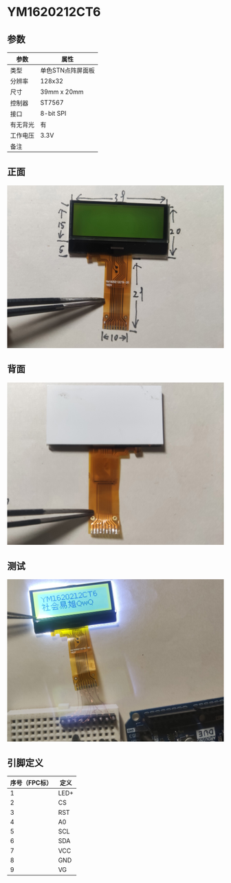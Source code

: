 # YM1620212CT6

## 参数

| 参数     | 属性              |
| -------- | ----------------- |
| 类型     | 单色STN点阵屏面板 |
| 分辨率   | 128x32            |
| 尺寸     | 39mm x 20mm       |
| 控制器   | ST7567            |
| 接口     | 8-bit SPI         |
| 有无背光 | 有                |
| 工作电压 | 3.3V              |
| 备注     |                   |

## 正面

![正面](正面.jpg)

## 背面

![背面](背面.jpg)

## 测试

![测试](测试.jpg)

## 引脚定义

| 序号（FPC标） | 定义 |
| ------------- | ---- |
| 1             | LED+ |
| 2             | CS   |
| 3             | RST  |
| 4             | A0   |
| 5             | SCL  |
| 6             | SDA  |
| 7             | VCC  |
| 8             | GND  |
| 9             | VG   |